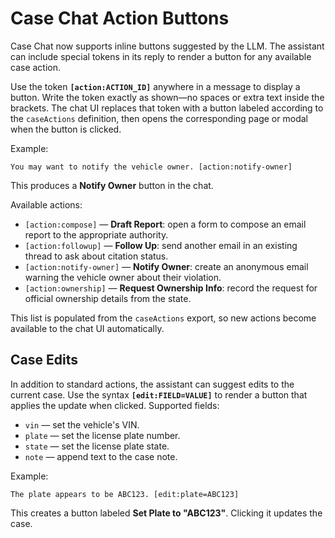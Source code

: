 # Case Chat Action Buttons

Case Chat now supports inline buttons suggested by the LLM. The assistant can include
special tokens in its reply to render a button for any available case action.

Use the token **`[action:ACTION_ID]`** anywhere in a message to display a button.
Write the token exactly as shown—no spaces or extra text inside the brackets.
The chat UI replaces that token with a button labeled according to the
`caseActions` definition, then opens the corresponding page or modal when the
button is clicked.

Example:
```
You may want to notify the vehicle owner. [action:notify-owner]
```
This produces a **Notify Owner** button in the chat.

Available actions:

- `[action:compose]` — **Draft Report**: open a form to compose an email report
  to the appropriate authority.
- `[action:followup]` — **Follow Up**: send another email in an existing thread
  to ask about citation status.
- `[action:notify-owner]` — **Notify Owner**: create an anonymous email warning
  the vehicle owner about their violation.
- `[action:ownership]` — **Request Ownership Info**: record the request for
  official ownership details from the state.

This list is populated from the `caseActions` export, so new actions become
available to the chat UI automatically.

## Case Edits

In addition to standard actions, the assistant can suggest edits to the current case. Use the
syntax **`[edit:FIELD=VALUE]`** to render a button that applies the update when clicked.
Supported fields:

- `vin` — set the vehicle's VIN.
- `plate` — set the license plate number.
- `state` — set the license plate state.
- `note` — append text to the case note.

Example:
```
The plate appears to be ABC123. [edit:plate=ABC123]
```
This creates a button labeled **Set Plate to "ABC123"**. Clicking it updates the case.
